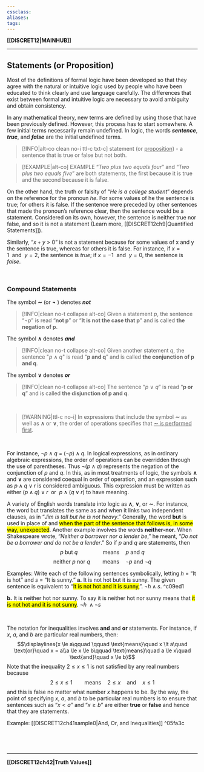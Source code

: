 ```yaml
---
cssclass:
aliases:
tags:
---
```

**[[DISCRET12|MAINHUB]]**

---
## Statements (or Proposition)
Most of the definitions of formal logic have been developed so that they agree with the natural or intuitive logic used by people who have been educated to think clearly and use language carefully. The differences that exist between formal and intuitive logic are necessary to avoid ambiguity and obtain consistency.

In any mathematical theory, new terms are defined by using those that have been previously defined. However, this process has to start somewhere. A few initial terms necessarily remain undefined. In logic, the words ***sentence***, ***true***, and ***false*** are the initial undefined terms.

>[!INFO|alt-co clean no-i ttl-c txt-c] statement (or <u>proposition</u>) 
> \- a sentence that is true or false but not both.

>[!EXAMPLE|alt-co] EXAMPLE
> “*Two plus two equals four*” and “*Two plus two equals five*” are both statements, the first because it is true and the second because it is false. 

On the other hand, the truth or falsity of “*He is a college student*” depends on the reference for the pronoun *he*. For some values of he the sentence is true; for others it is false. If the sentence were preceded by other sentences that made the pronoun’s reference clear, then the sentence would be a statement. Considered on its own, however, the sentence is neither true nor false, and so it is not a statement (Learn more, [[DISCRET12ch9|Quantified Statements]]).

Similarly, “$x + y\ >\ 0$” is not a statement because for some values of x and y the sentence is true, whereas for others it is false. For instance, if $x = 1\ \ \text{and}\ \ y = 2$, the sentence is $true$; if $x = −1\ \ \text{and}\ \ y = 0$, the sentence is $false$.

<br>

### Compound Statements
The symbol $\boldsymbol{\sim}$ (or $\boldsymbol{\lnot}$ ) denotes ***not***
>[!INFO|clean no-t collapse alt-co]
> Given a statement $p$, the sentence “$\lnot p$” is read “**not p**” or “**It is not the case that p**” and is called **the negation of p**.

The symbol $\boldsymbol{\land}$ denotes ***and***
>[!INFO|clean no-t collapse alt-co]
> Given another statement $q$, the sentence "$p\ \land\  q$" is read “**p and q**” and is called **the conjunction of p and q**.

The symbol $\boldsymbol{\lor}$ denotes ***or***
>[!INFO|clean no-t collapse alt-co]
> The sentence “$p\ \lor\ q$” is read “**p or q**” and is called **the disjunction of p and q**.

<br>

>[!WARNING|ttl-c no-i] In expressions that include the symbol $\boldsymbol{\sim}$ as well as $\boldsymbol{\land}$ or $\boldsymbol{\lor}$, the order of operations specifies that <u>$\boldsymbol{\sim}$ is performed first</u>.

<br>

For instance, $\lnot p \land q\ =\ (\lnot p) \land q$. In logical expressions, as in ordinary algebraic expressions, the order of operations can be overridden through the use of parentheses. Thus $\lnot (p \land q)$ represents the negation of the conjunction of $p$ and $q$. In this, as in most treatments of logic, the symbols $\boldsymbol{\land}$ and $\boldsymbol{\lor}$ are considered coequal in order of operation, and an expression such as $p ∧ q ∨ r$ is considered ambiguous. This expression must be written as either $(p ∧ q) ∨ r\;$ or $\ p ∧ (q ∨ r)$ to have meaning.

A variety of English words translate into logic as $\boldsymbol{∧}$, $\boldsymbol{∨}$, or $\boldsymbol{∼}$. For instance, the word but translates the same as and when it links two independent clauses, as in “*Jim is tall but he is not heavy*.” Generally, the word **but** is used in place of and <mark class="hltr-lightgreen">when the part of the sentence that follows is, in some way, unexpected</mark>. Another example involves the words **neither-nor**. When Shakespeare wrote, “*Neither a borrower nor a lender be*,” he meant, “*Do not be a borrower and do not be a lender*.” So if $p$ and $q$ are statements, then
$$p\ \text{but}\ q\quad \quad \quad \quad \text{means}\quad p\ \text{and}\ q$$
$$\text{neither}\ p\ \text{nor}\ q\quad \quad \text{means}\quad \lnot p\ \text{and}\ \lnot q$$

Examples: Write each of the following sentences symbolically, letting $h$ = “It is hot” and $s$ = “It is sunny.”
**a.** It is not hot but it is sunny.
The given sentence is equivalent to “<mark class="hltr-lightgreen">It is not hot and it is sunny,</mark>”. $\lnot h ∧ s$. ^c09ed1

**b.** It is neither hot nor sunny.
To say it is neither hot nor sunny means that <mark class="hltr-lightgreen">it is not hot and it is not sunny</mark>. $\lnot h\ ∧ \lnot s$

<br>

The notation for inequalities involves **and** and **or** statements. For instance, if $x$, $a$, and $b$ are particular $\mathsf{real\ numbers}$, then:
$$\displaylines{x \le a\qquad \qquad \text{means}\quad x \lt a\quad \text{or}\quad x = a\\a \le x \le b\qquad \text{means}\quad a \le x\quad \text{and}\quad x \le b}$$
Note that the inequality $2 ≤ x ≤ 1$ is not satisfied by any real numbers because
$$2 \le x \le 1\qquad \text{means}\quad 2 \le x\quad \text{and}\quad x \le 1$$
and this is false no matter what number $x$ happens to be. By the way, the point of specifying $x$, $a$, and $b$ to be particular $\mathsf{real\ numbers}$ is to ensure that sentences such as “$x < a$” and “$x ≥ b$” are either **true** or **false** and hence that they are statements.

Example: [[DISCRET12ch41sample0|And, Or, and Inequalities]] ^05fa3c

<br>

# 
---
**[[DISCRET12ch42|Truth Values]]**